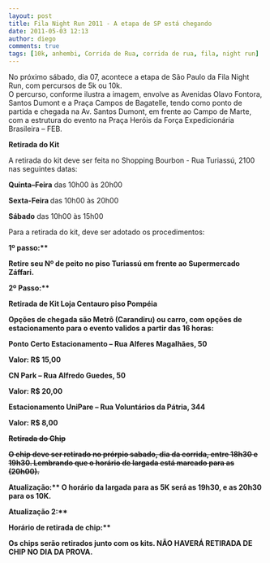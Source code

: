 ```yaml
---
layout: post
title: Fila Night Run 2011 - A etapa de SP está chegando
date: 2011-05-03 12:13
author: diego
comments: true
tags: [10k, anhembi, Corrida de Rua, corrida de rua, fila, night run]
---
```

<div style="text-align: center; width: 100%; display: block;"><img style="float: none;" src="http://www.diegoronan.com.br/diegoronan/wp-content/uploads/2011/05/fila_night_run_2011.jpg" alt="" /></div>
No próximo sábado, dia 07, acontece a etapa de São Paulo da Fila Night Run, com percursos de 5k ou 10k.


<div class="moldura"><a class="lightbox" href="http://www.diegoronan.com.br/diegoronan/wp-content/uploads/2011/05/fila_night_run_2011_percurso.jpg"><img src="http://www.diegoronan.com.br/diegoronan/wp-content/uploads/2011/05/fila_night_run_2011_percurso.jpg" alt="" /></a></div>
O percurso, conforme ilustra a imagem, envolve as Avenidas Olavo Fontora, Santos Dumont e a Praça Campos de Bagatelle, tendo como ponto de partida e chegada na Av. Santos Dumont, em frente ao Campo de Marte, com a estrutura do evento na Praça Heróis da Força Expedicionária Brasileira – FEB.



<strong>Retirada do Kit</strong>

A retirada do kit deve ser feita no Shopping Bourbon - Rua Turiassú, 2100 nas seguintes datas:

<strong>Quinta–Feira</strong> das 10h00 às 20h00

<strong>Sexta-Feira </strong>das 10h00 às 20h00

<strong>Sábado</strong> das 10h00 às 15h00

Para a retirada do kit, deve ser adotado os procedimentos:

<strong>1º passo:**

Retire seu Nº de peito no piso Turiassú em frente ao Supermercado Záffari.

<strong>2º Passo:**

Retirada de Kit Loja Centauro piso Pompéia

Opções de chegada são Metrô (Carandiru) ou carro, com opções de estacionamento para o evento validos a partir das 16 horas:

Ponto Certo Estacionamento – Rua Alferes Magalhães, 50

Valor: R$ 15,00

CN Park – Rua Alfredo Guedes, 50

Valor: R$ 20,00

Estacionamento UniPare – Rua Voluntários da Pátria, 344

Valor: R$ 8,00

<span style="text-decoration: line-through;"><strong>Retirada do Chip</strong></span>

<span style="text-decoration: line-through;">O chip deve ser retirado no prórpio sabado, dia da corrida, entre 18h30 e 19h30. Lembrando que o horário de largada está marcado para as (20h00).</span>

<strong>Atualização:** O horário da largada para as 5K será as 19h30, e as 20h30 para os 10K.

<strong>Atualização 2:**

<strong>Horário de retirada de chip:**

Os chips serão retirados junto com os kits. NÃO HAVERÁ RETIRADA DE CHIP NO DIA DA PROVA.

